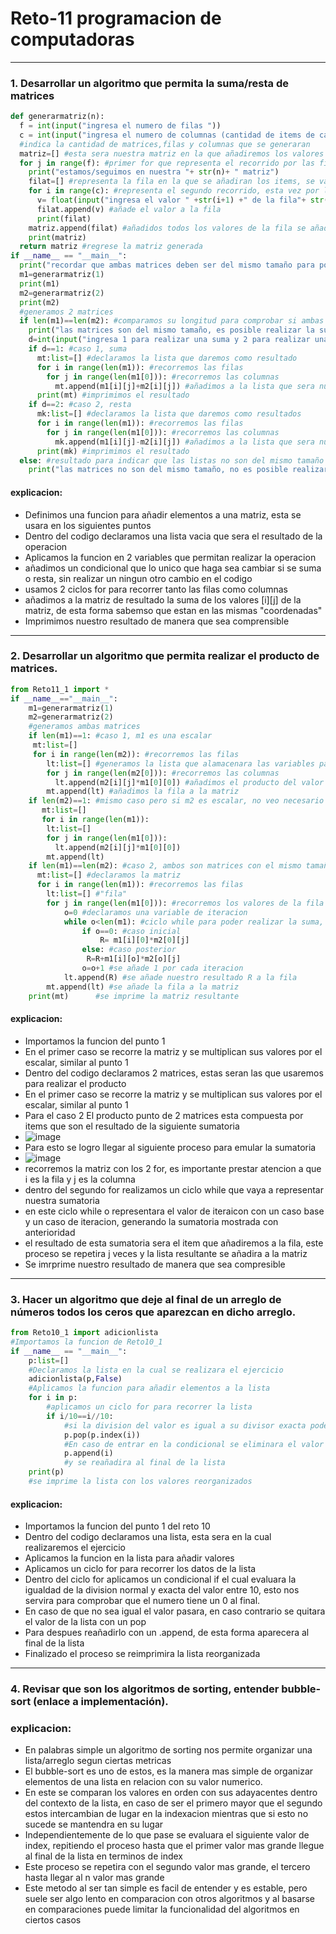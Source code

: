 # Reto-11 programacion de computadoras
----------------------------------

### 1. Desarrollar un algoritmo que permita la suma/resta de matrices

```python
def generarmatriz(n):
  f = int(input("ingresa el numero de filas "))
  c = int(input("ingresa el numero de columnas (cantidad de items de cada fila)"))
  #indica la cantidad de matrices,filas y columnas que se generaran
  matriz=[] #esta sera nuestra matriz en la que añadiremos los valores que desee el usuario
  for j in range(f): #primer for que representa el recorrido por las filas
    print("estamos/seguimos en nuestra "+ str(n)+ " matriz")
    filat=[] #representa la fila en la que se añadiran los items, se vacia cada vez que se cambia de fila
    for i in range(c): #representa el segundo recorrido, esta vez por las columnas
      v= float(input("ingresa el valor " +str(i+1) +" de la fila"+ str(j+1))) #el usuario indica el valor que quiere añadir, estara en el puesto [j][i]
      filat.append(v) #añade el valor a la fila
      print(filat)
    matriz.append(filat) #añadidos todos los valores de la fila se añade la fila a la matriz, siendo nuestra j fila
    print(matriz)
  return matriz #regrese la matriz generada
if __name__ == "__main__":
  print("recordar que ambas matrices deben ser del mismo tamaño para poder realizar la suma o resta")
  m1=generarmatriz(1)
  print(m1)
  m2=generarmatriz(2)
  print(m2)
  #generamos 2 matrices
  if len(m1)==len(m2): #comparamos su longitud para comprobar si ambas matrices son del mismo tamaño
    print("las matrices son del mismo tamaño, es posible realizar la suma y resta")
    d=int(input("ingresa 1 para realizar una suma y 2 para realizar una resta")) #le pedimos al usuario indicar que desea hacer
    if d==1: #caso 1, suma
      mt:list=[] #declaramos la lista que daremos como resultado
      for i in range(len(m1)): #recorremos las filas
        for j in range(len(m1[0])): #recorremos las columnas
          mt.append(m1[i][j]+m2[i][j]) #añadimos a la lista que sera nuestro resultado la suma de los valores [i][j] de ambas matrices
      print(mt) #imprimimos el resultado
    if d==2: #caso 2, resta
      mk:list=[] #declaramos la lista que daremos como resultados
      for i in range(len(m1)): #recorremos las filas
        for j in range(len(m1[0])): #recorremos las columnas
          mk.append(m1[i][j]-m2[i][j]) #añadimos a la lista que sera nuestro resultado la resta de los valores [i][j] de ambas matrices
      print(mk) #imprimimos el resultado
  else: #resultado para indicar que las listas no son del mismo tamaño
    print("las matrices no son del mismo tamaño, no es posible realizar la suma")

```
#### explicacion:
- Definimos una funcion para añadir elementos a una matriz, esta se usara en los siguientes puntos
- Dentro del codigo declaramos una lista vacia que sera el resultado de la operacion
- Aplicamos la funcion en 2 variables que permitan realizar la operacion
- añadimos un condicional que lo unico que haga sea cambiar si se suma o resta, sin realizar un ningun otro cambio en el codigo
- usamos 2 ciclos for para recorrer tanto las filas como columnas
- añadimos a la matriz de resultado la suma de los valores [i][j] de la matriz, de esta forma sabemso que estan en las mismas "coordenadas"
- Imprimimos nuestro resultado de manera que sea comprensible
-----------------------------------
### 2. Desarrollar un algoritmo que permita realizar el producto de matrices.

```python
from Reto11_1 import *
if __name__=="__main__":
    m1=generarmatriz(1)
    m2=generarmatriz(2)
    #generamos ambas matrices
    if len(m1)==1: #caso 1, m1 es una escalar
     mt:list=[]
     for i in range(len(m2)): #recorremos las filas
        lt:list=[] #generamos la lista que alamacenara las variables para despues añadirlas como fila en la matriz, se ira reiniciando por cada ciclo
        for j in range(len(m2[0])): #recorremos las columnas
          lt.append(m2[i][j]*m1[0][0]) #añadimos el producto del valor de m2[i][j] por nuestro escalar a la fila
        mt.append(lt) #añadimos la fila a la matriz
    if len(m2)==1: #mismo caso pero si m2 es escalar, no veo necesario explicar aqui
       mt:list=[]
       for i in range(len(m1)):
        lt:list=[]
        for j in range(len(m1[0])):
          lt.append(m2[i][j]*m1[0][0])
        mt.append(lt)
    if len(m1)==len(m2): #caso 2, ambos son matrices con el mismo tamaño
      mt:list=[] #declaramos la matriz
      for i in range(len(m1)): #recorremos las filas
        lt:list=[] #"fila"
        for j in range(len(m1[0])): #recorremos los valores de la fila
            o=0 #declaramos una variable de iteracion
            while o<len(m1): #ciclo while para poder realizar la suma, es una sumatoria hasta len(m1)
                if o==0: #caso inicial
                    R= m1[i][0]*m2[0][j]
                else: #caso posterior
                 R=R+m1[i][o]*m2[o][j]
                o=o+1 #se añade 1 por cada iteracion
            lt.append(R) #se añade nuestro resultado R a la fila
        mt.append(lt) #se añade la fila a la matriz
    print(mt)      #se imprime la matriz resultante
```
#### explicacion:
- Importamos la funcion del punto 1
- En el primer caso se recorre la matriz y se multiplican sus valores por el escalar, similar al punto 1
- Dentro del codigo declaramos 2 matrices, estas seran las que usaremos para realizar el producto
- En el primer caso se recorre la matriz y se multiplican sus valores por el escalar, similar al punto 1
- Para el caso 2 El producto punto de 2 matrices esta compuesta por items que son el resultado de la siguiente sumatoria
- ![image](https://github.com/user-attachments/assets/8f774ff3-e3b9-4842-93b9-0ee9d7aacd0c)
- Para esto se logro llegar al siguiente proceso para emular la sumatoria
- ![image](https://github.com/user-attachments/assets/0b01cac7-c803-4373-a48e-1435a5c8fe04)
- recorremos la matriz con los 2 for, es importante prestar atencion a que i es la fila y j es la columna
- dentro del segundo for realizamos un ciclo while que vaya a representar nuestra sumatoria
- en este ciclo while o representara el valor de iteraicon con un caso base y un caso de iteracion, generando la sumatoria mostrada con anterioridad
- el resultado de esta sumatoria sera el item que añadiremos a la fila, este proceso se repetira j veces y la lista resultante se añadira a la matriz
- Se imrprime nuestro resultado de manera que sea compresible
-----------------------------------
### 3. Hacer un algoritmo que deje al final de un arreglo de números todos los ceros que aparezcan en dicho arreglo.
```python
from Reto10_1 import adicionlista
#Importamos la funcion de Reto10_1
if __name__ == "__main__":
    p:list=[]
    #Declaramos la lista en la cual se realizara el ejercicio
    adicionlista(p,False)
    #Aplicamos la funcion para añadir elementos a la lista
    for i in p:
        #aplicamos un ciclo for para recorrer la lista
        if i/10==i//10:
            #si la division del valor es igual a su divisor exacta podermos decir que es multiplo entero de 10 y por tanto tiene un 0 al final
            p.pop(p.index(i)) 
            #En caso de entrar en la condicional se eliminara el valor de la lista
            p.append(i)
            #y se reañadira al final de la lista
    print(p)
    #se imprime la lista con los valores reorganizados
```
#### explicacion:
- Importamos la funcion del punto 1 del reto 10
- Dentro del codigo declaramos una lista, esta sera en la cual realizaremos el ejercicio
- Aplicamos la funcion en la lista para añadir valores
- Aplicamos un ciclo for para recorrer los datos de la lista
- Dentro del ciclo for aplicamos un condicional if el cual evaluara la igualdad de la division normal y exacta del valor entre 10, esto nos servira para comprobar que el numero tiene un 0 al final.
- En caso de que no sea igual el valor pasara, en caso contrario se quitara el valor de la lista con un pop
- Para despues reañadirlo con un .append, de esta forma aparecera al final de la lista
- Finalizado el proceso se reimprimira la lista reorganizada
-----------------------------------

### 4. Revisar que son los algoritmos de sorting, entender bubble-sort (enlace a implementación).
### explicacion:
- En palabras simple un algoritmo de sorting nos permite organizar una lista/arreglo segun ciertas metricas
- El bubble-sort es uno de estos, es la manera mas simple de organizar elementos de una lista en relacion con su valor numerico.
- En este se comparan los valores en orden con sus adayacentes dentro del contexto de la lista, en caso de ser el primero mayor que el segundo estos intercambian de lugar en la indexacion mientras que si esto no sucede se mantendra en su lugar
- Independientemente de lo que pase se evaluara el siguiente valor de index, repitiendo el proceso hasta que el primer valor mas grande llegue al final de la lista en terminos de index
- Este proceso se repetira con el segundo valor mas grande, el tercero hasta llegar al n valor mas grande
- Este metodo al ser tan simple es facil de entender y es estable, pero suele ser algo lento en comparacion con otros algoritmos y al basarse en comparaciones puede limitar la funcionalidad del algoritmos en ciertos casos
